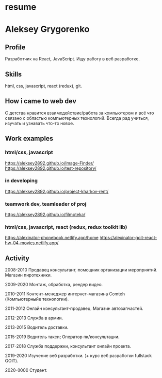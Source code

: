 # resume

# Aleksey Grygorenko

## Profile

Разработчик на React, JavaScript. Ищу работу в веб разработке.

## Skills

html, css, javascript, react (redux), git.

## How i came to web dev

С детства нравится взаимодействие/работа за компьютером и всё что связано с областью компьютерных технологий. Всегда рад учиться, изучать и узнавать что-то новое.

## Work examples

### html/css, javascript

https://aleksey2892.github.io/Image-Finder/
https://aleksey2892.github.io/test-repository/

### in developing

https://aleksey2892.github.io/project-kharkov-rent/

### teamwork dev, teamleader of proj

https://aleksey2892.github.io/filmoteka/

### html/css, javascript, react (redux, redux toolkit lib)

https://alexinator-phonebook.netlify.app/home
https://alexinator-goit-react-hw-04-movies.netlify.app/

## Activity

2008-2010 Продавец консультант, помощник организации мероприятий. Магазин пиротехники.

2009-2020 Монтаж, обработка, рендер видео.

2010-2011 Контент-менеджер интернет-магазина Comteh (Компьютерныйе технологии).

2011-2012 Онлайн консультант-продавец. Магазин автозапчастей.

2012-2013 Служба в армии.

2013-2015 Водитель доставки.

2015-2019 Водитель такси; Оператор пк/консультации.

2017-2018 Служба поддержки, консультант онлайн проекта.

2019-2020 Изучение веб разработки. (+ курс веб разработки fullstack GOIT).

2020-0000 Студент.
